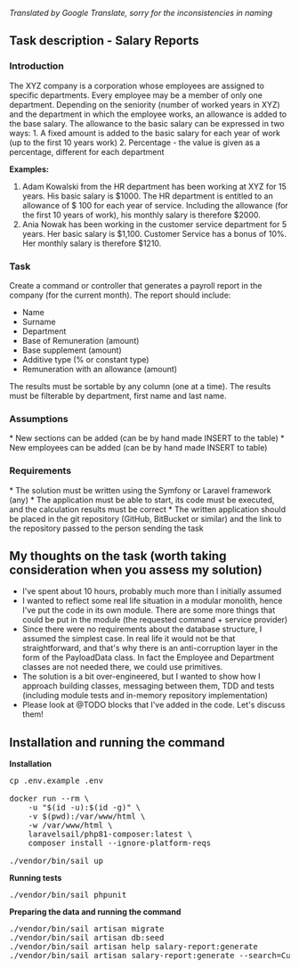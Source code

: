 *Translated by Google Translate, sorry for the inconsistencies in naming*

<h2>Task description - Salary Reports</h2>

<h3>Introduction</h3>
The XYZ company is a corporation whose employees are assigned to specific departments.
Every employee may be a member of only one department. Depending on the seniority (number of worked
years in XYZ) and the department in which the employee works, an allowance is added to the base salary.
The allowance to the basic salary can be expressed in two ways:
1. A fixed amount is added to the basic salary for each year of work (up to the first 10 years work)
2. Percentage - the value is given as a percentage, different for each department 

**Examples:**
1. Adam Kowalski from the HR department has been working at XYZ for 15 years. His basic salary is $1000. The HR department is entitled to an allowance of $ 100 for each year of service. Including the allowance (for the first 10 years of work), his monthly salary is therefore $2000.
2. Ania Nowak has been working in the customer service department for 5 years. Her basic salary is $1,100. Customer Service has a bonus of 10%. Her monthly salary is therefore $1210.

<h3>Task</h3>

Create a command or controller that generates a payroll report in the company (for the current month).
The report should include:
* Name
* Surname
* Department
* Base of Remuneration (amount)
* Base supplement (amount)
* Additive type (% or constant type)
* Remuneration with an allowance (amount)

The results must be sortable by any column (one at a time).
The results must be filterable by department, first name and last name. 

<h3>Assumptions</h3>
* New sections can be added (can be by hand made INSERT to the table)
* New employees can be added (can be by hand made INSERT to
table)

<h3>Requirements</h3>
* The solution must be written using the Symfony or Laravel framework (any)
* The application must be able to start, its code must be executed, and the calculation results must be correct
* The written application should be placed in the git repository (GitHub, BitBucket or similar) and the link to the repository passed to the person sending the task

<h2>My thoughts on the task (worth taking consideration when you assess my solution)</h2>

* I've spent about 10 hours, probably much more than I initially assumed
* I wanted to reflect some real life situation in a modular monolith, hence
I've put the code in its own module. There are some more things
that could be put in the module (the requested command + service provider) 
* Since there were no requirements about the database structure,
I assumed the simplest case. In real life it would not be that
straightforward, and that's why there is an anti-corruption
layer in the form of the PayloadData class. In fact the Employee
and Department classes are not needed there, we could use primitives.
* The solution is a bit over-engineered, but I wanted to show
how I approach building classes, messaging between them, TDD and
tests (including module tests and in-memory repository implementation)
* Please look at @TODO blocks that I've added in the code. Let's discuss them! 

<h2>Installation and running the command</h2>

**Installation**
<pre>
cp .env.example .env

docker run --rm \
    -u "$(id -u):$(id -g)" \
    -v $(pwd):/var/www/html \
    -w /var/www/html \
    laravelsail/php81-composer:latest \
    composer install --ignore-platform-reqs
    
./vendor/bin/sail up           
</pre>

**Running tests**
<pre>
./vendor/bin/sail phpunit
</pre>

**Preparing the data and running the command**
<pre>
./vendor/bin/sail artisan migrate
./vendor/bin/sail artisan db:seed
./vendor/bin/sail artisan help salary-report:generate
./vendor/bin/sail artisan salary-report:generate --search=Customer --sort=TotalSalary --descending
</pre>

